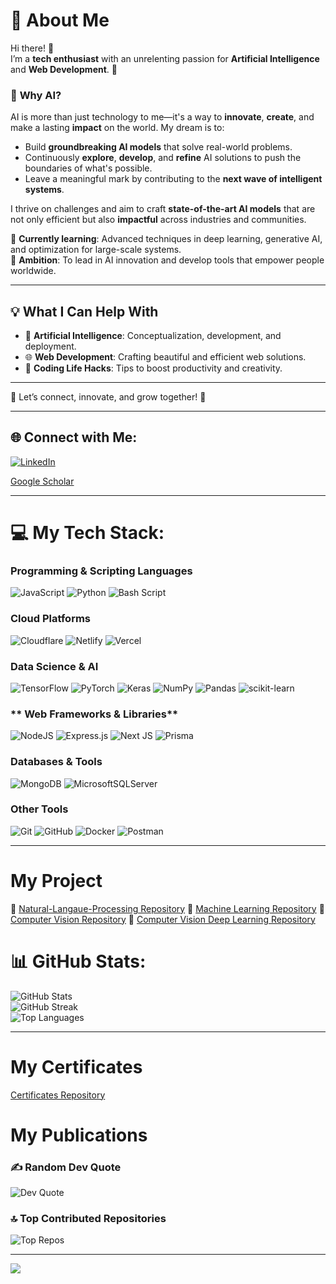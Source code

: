 # 🌟 **About Me**  
Hi there! 👋  
I’m a **tech enthusiast** with an unrelenting passion for **Artificial Intelligence** and **Web Development**. 🚀  

### 🤖 **Why AI?**  
AI is more than just technology to me—it's a way to **innovate**, **create**, and make a lasting **impact** on the world. My dream is to:  
- Build **groundbreaking AI models** that solve real-world problems.  
- Continuously **explore**, **develop**, and **refine** AI solutions to push the boundaries of what's possible.  
- Leave a meaningful mark by contributing to the **next wave of intelligent systems**.  

I thrive on challenges and aim to craft **state-of-the-art AI models** that are not only efficient but also **impactful** across industries and communities.  

🌱 **Currently learning**: Advanced techniques in deep learning, generative AI, and optimization for large-scale systems.  
🎯 **Ambition**: To lead in AI innovation and develop tools that empower people worldwide.  

---

## 💡 **What I Can Help With**  
- 🤖 **Artificial Intelligence**: Conceptualization, development, and deployment.  
- 🌐 **Web Development**: Crafting beautiful and efficient web solutions.  
- 🧠 **Coding Life Hacks**: Tips to boost productivity and creativity.  

---


🤝 Let’s connect, innovate, and grow together! 🌟  

---

## 🌐 Connect with Me:  
[![LinkedIn](https://img.shields.io/badge/LinkedIn-%230077B5.svg?logo=linkedin&logoColor=white)](https://linkedin.com/in/soheil-faridmohammadzadegan)


[Google Scholar](https://scholar.google.com/citations?user=rdNuHJkAAAAJ&hl=en&oi=sra)

---

# 💻 My Tech Stack:  
### **Programming & Scripting Languages**  
![JavaScript](https://img.shields.io/badge/javascript-%23323330.svg?style=for-the-badge&logo=javascript&logoColor=%23F7DF1E)  ![Python](https://img.shields.io/badge/python-3670A0?style=for-the-badge&logo=python&logoColor=ffdd54)  ![Bash Script](https://img.shields.io/badge/bash_script-%23121011.svg?style=for-the-badge&logo=gnu-bash&logoColor=white)  

### **Cloud Platforms**  
![Cloudflare](https://img.shields.io/badge/Cloudflare-F38020?style=for-the-badge&logo=Cloudflare&logoColor=white)  ![Netlify](https://img.shields.io/badge/netlify-%23000000.svg?style=for-the-badge&logo=netlify&logoColor=#00C7B7)   ![Vercel](https://img.shields.io/badge/vercel-%23000000.svg?style=for-the-badge&logo=vercel&logoColor=white)  

### **Data Science & AI**  
![TensorFlow](https://img.shields.io/badge/TensorFlow-%23FF6F00.svg?style=for-the-badge&logo=TensorFlow&logoColor=white)  ![PyTorch](https://img.shields.io/badge/PyTorch-%23EE4C2C.svg?style=for-the-badge&logo=PyTorch&logoColor=white)  ![Keras](https://img.shields.io/badge/Keras-%23D00000.svg?style=for-the-badge&logo=Keras&logoColor=white)  ![NumPy](https://img.shields.io/badge/numpy-%23013243.svg?style=for-the-badge&logo=numpy&logoColor=white)  ![Pandas](https://img.shields.io/badge/pandas-%23150458.svg?style=for-the-badge&logo=pandas&logoColor=white)  ![scikit-learn](https://img.shields.io/badge/scikit--learn-%23F7931E.svg?style=for-the-badge&logo=scikit-learn&logoColor=white)  

### ** Web Frameworks & Libraries**  
![NodeJS](https://img.shields.io/badge/node.js-6DA55F?style=for-the-badge&logo=node.js&logoColor=white)  ![Express.js](https://img.shields.io/badge/express.js-%23404d59.svg?style=for-the-badge&logo=express&logoColor=%2361DAFB)  ![Next JS](https://img.shields.io/badge/Next-black?style=for-the-badge&logo=next.js&logoColor=white)  ![Prisma](https://img.shields.io/badge/Prisma-3982CE?style=for-the-badge&logo=Prisma&logoColor=white)  



### **Databases & Tools**  
![MongoDB](https://img.shields.io/badge/MongoDB-%234ea94b.svg?style=for-the-badge&logo=mongodb&logoColor=white)  ![MicrosoftSQLServer](https://img.shields.io/badge/Microsoft%20SQL%20Server-CC2927?style=for-the-badge&logo=microsoft%20sql%20server&logoColor=white)  

### **Other Tools**  
![Git](https://img.shields.io/badge/git-%23F05033.svg?style=for-the-badge&logo=git&logoColor=white)  ![GitHub](https://img.shields.io/badge/github-%23121011.svg?style=for-the-badge&logo=github&logoColor=white)  ![Docker](https://img.shields.io/badge/docker-%230db7ed.svg?style=for-the-badge&logo=docker&logoColor=white)  ![Postman](https://img.shields.io/badge/Postman-FF6C37?style=for-the-badge&logo=postman&logoColor=white)  

---
# My Project

🤖 [Natural-Langaue-Processing Repository](https://github.com/SoheilFM/Natural-Langaue-Processing)
🤖 [Machine Learning Repository](https://github.com/SoheilFM/Machine_Learning)
🤖 [Computer Vision Repository](https://github.com/SoheilFM/Computer-Vision)
🤖 [Computer Vision Deep Learning Repository](https://github.com/SoheilFM/Computer-Vision-Deep-Learning-Projects)
# 📊 GitHub Stats:  
![GitHub Stats](https://github-readme-stats.vercel.app/api?username=SoheilFM&theme=dark&hide_border=false&include_all_commits=true&count_private=false)  
![GitHub Streak](https://github-readme-streak-stats.herokuapp.com/?user=SoheilFM&theme=dark&hide_border=false)  
![Top Languages](https://github-readme-stats.vercel.app/api/top-langs/?username=SoheilFM&theme=dark&hide_border=false&include_all_commits=true&count_private=false&layout=compact)  

---

# My Certificates
[Certificates Repository](https://github.com/SoheilFM/Certificates)
# My Publications


### ✍️ Random Dev Quote  
![Dev Quote](https://quotes-github-readme.vercel.app/api?type=horizontal&theme=radical)  

### 🔝 Top Contributed Repositories  
![Top Repos](https://github-contributor-stats.vercel.app/api?username=SoheilFM&limit=5&theme=dark&combine_all_yearly_contributions=true)  

---

[![](https://visitcount.itsvg.in/api?id=SoheilFM&icon=0&color=0)](https://visitcount.itsvg.in)

